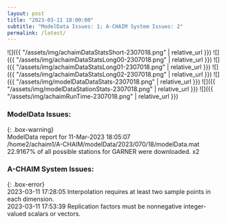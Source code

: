 ```yaml
---
layout: post
title: "2023-03-11 18:00:00"
subtitle: "ModelData Issues: 1; A-CHAIM System Issues: 2"
permalink: /latest/
---
```


![]({{ "/assets/img/achaimDataStatsShort-2307018.png" | relative_url }})
![]({{ "/assets/img/achaimDataStatsLong00-2307018.png" | relative_url }})
![]({{ "/assets/img/achaimDataStatsLong01-2307018.png" | relative_url }})
![]({{ "/assets/img/achaimDataStatsLong02-2307018.png" | relative_url }})
![]({{ "/assets/img/modelDataDataStats-2307018.png" | relative_url }})
![]({{ "/assets/img/modelDataStationStats-2307018.png" | relative_url }})
![]({{ "/assets/img/achaimRunTime-2307018.png" | relative_url }})

### ModelData Issues:  
  
{: .box-warning}  
 ModelData report for 11-Mar-2023 18:05:07   
 /home2/achaim1/A-CHAIM/modelData/2023/070/18/modelData.mat   
 22.9167% of all possible stations for GARNER were downloaded. x2   
  
### A-CHAIM System Issues:  
  
{: .box-error}  
2023-03-11 17:28:05 Interpolation requires at least two sample points in each dimension.  
2023-03-11 17:53:39 Replication factors must be nonnegative integer-valued scalars or vectors.  

